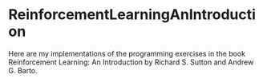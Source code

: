 # ReinforcementLearningAnIntroduction

Here are my implementations of the programming exercises in the book Reinforcement Learning: An Introduction by Richard S. Sutton and Andrew G. Barto.
